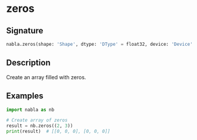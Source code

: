 # zeros

## Signature

```python
nabla.zeros(shape: 'Shape', dtype: 'DType' = float32, device: 'Device' = Device(type=cpu,id=0), batch_dims: 'Shape' = ()) -> 'Array'
```

## Description

Create an array filled with zeros.

## Examples

```python
import nabla as nb

# Create array of zeros
result = nb.zeros((2, 3))
print(result)  # [[0, 0, 0], [0, 0, 0]]
```

